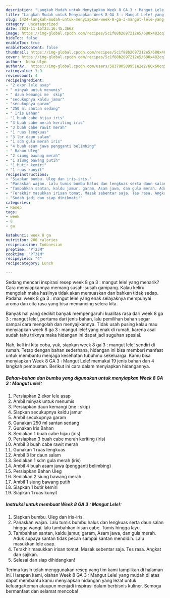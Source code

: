 ```yaml
---
description: "Langkah Mudah untuk Menyiapkan Week 8 GA 3 : Mangut Lele! yang Lezat"
title: "Langkah Mudah untuk Menyiapkan Week 8 GA 3 : Mangut Lele! yang Lezat"
slug: 1424-langkah-mudah-untuk-menyiapkan-week-8-ga-3-mangut-lele-yang-lezat
category: Uncategorized
date: 2021-11-15T23:16:45.366Z
image: https://img-global.cpcdn.com/recipes/5c1f88b2697212e5/680x482cq70/week-8-ga-3-mangut-lele-foto-resep-utama.jpg
hideToc: false
enableToc: true
enableTocContent: false
thumbnail: https://img-global.cpcdn.com/recipes/5c1f88b2697212e5/680x482cq70/week-8-ga-3-mangut-lele-foto-resep-utama.jpg
cover: https://img-global.cpcdn.com/recipes/5c1f88b2697212e5/680x482cq70/week-8-ga-3-mangut-lele-foto-resep-utama.jpg
author:  Nuha Ulyn
authorAv:  https://img-global.cpcdn.com/users/583790509951e2e2/60x60cq50/avatar.jpg
ratingvalue: 3.9
reviewcount: 4
recipeingredient:
- "2 ekor lele asap"
- " minyak untuk menumis"
- " daun kemangi me  skip"
- "secukupnya kaldu jamur"
- "secukupnya garam"
- "250 ml santan sedang"
- " Iris Bahan"
- "1 buah cabe hijau iris"
- "3 buah cabe merah keriting iris"
- "3 buah cabe rawit merah"
- "1 ruas lengkuas"
- "3 lbr daun salam"
- "1 sdm gula merah iris"
- "4 buah asam jawa pengganti belimbing"
- " Bahan Uleg"
- "2 siung bawang merah"
- "1 siung bawang putih"
- "1 butir kemiri"
- "1 ruas kunyit"
recipeinstructions:
- "Siapkan bumbu. Uleg dan iris-iris."
- "Panaskan wajan. Lalu tumis bumbu halus dan lengkuas serta daun salan hingga wangi. lalu tambahkan irisan cabe. Tumis hingga layu."
- "Tambahkan santan, kaldu jamur, garam, Asam jawa, dan gula merah. Aduk supaya santan tidak pecah sampai santan mendidih. Lalu masukkan lele asap."
- "Terakhir masukkan irisan tomat. Masak sebentar saja. Tes rasa. Angkat dan sajikan."
- "Sudah jadi dan siap dinikmati!"
categories:
- Resep
tags:
- week
- 8
- ga

katakunci: week 8 ga 
nutrition: 200 calories
recipecuisine: Indonesian
preptime: "PT23M"
cooktime: "PT31M"
recipeyield: "4"
recipecategory: Lunch

---
```



Sedang mencari inspirasi resep week 8 ga 3 : mangut lele! yang menarik? Cara menyiapkannya memang susah-susah gampang. Kalau keliru mengolah maka hasilnya tidak akan memuaskan dan bahkan tidak sedap. Padahal week 8 ga 3 : mangut lele! yang enak selayaknya mempunyai aroma dan cita rasa yang bisa memancing selera kita.




Banyak hal yang sedikit banyak mempengaruhi kualitas rasa dari week 8 ga 3 : mangut lele!, pertama dari jenis bahan, lalu pemilihan bahan segar sampai cara mengolah dan menyajikannya. Tidak usah pusing kalau mau menyiapkan week 8 ga 3 : mangut lele! yang enak di rumah, karena asal sudah tahu triknya maka hidangan ini dapat jadi suguhan spesial.


Nah, kali ini kita coba, yuk, siapkan week 8 ga 3 : mangut lele! sendiri di rumah. Tetap dengan bahan sederhana, hidangan ini bisa memberi manfaat untuk membantu menjaga kesehatan tubuhmu sekeluarga. Kamu bisa menyiapkan Week 8 GA 3 : Mangut Lele! memakai 19 jenis bahan dan 4 langkah pembuatan. Berikut ini cara dalam menyiapkan hidangannya.

<!--inarticleads1-->

##### Bahan-bahan dan bumbu yang digunakan untuk menyiapkan Week 8 GA 3 : Mangut Lele!:

1. Persiapkan 2 ekor lele asap
1. Ambil  minyak untuk menumis
1. Persiapkan  daun kemangi (me : skip)
1. Siapkan secukupnya kaldu jamur
1. Ambil secukupnya garam
1. Gunakan 250 ml santan sedang
1. Gunakan  Iris Bahan
1. Sediakan 1 buah cabe hijau (iris)
1. Persiapkan 3 buah cabe merah keriting (iris)
1. Ambil 3 buah cabe rawit merah
1. Gunakan 1 ruas lengkuas
1. Ambil 3 lbr daun salam
1. Sediakan 1 sdm gula merah (iris)
1. Ambil 4 buah asam jawa (pengganti belimbing)
1. Persiapkan  Bahan Uleg
1. Sediakan 2 siung bawang merah
1. Ambil 1 siung bawang putih
1. Siapkan 1 butir kemiri
1. Siapkan 1 ruas kunyit




<!--inarticleads2-->

##### Instruksi untuk membuat Week 8 GA 3 : Mangut Lele!:

1. Siapkan bumbu. Uleg dan iris-iris.
1. Panaskan wajan. Lalu tumis bumbu halus dan lengkuas serta daun salan hingga wangi. lalu tambahkan irisan cabe. Tumis hingga layu.
1. Tambahkan santan, kaldu jamur, garam, Asam jawa, dan gula merah. Aduk supaya santan tidak pecah sampai santan mendidih. Lalu masukkan lele asap.
1. Terakhir masukkan irisan tomat. Masak sebentar saja. Tes rasa. Angkat dan sajikan.
1. Selesai dan siap dihidangkan!



Terima kasih telah menggunakan resep yang tim kami tampilkan di halaman ini. Harapan kami, olahan Week 8 GA 3 : Mangut Lele! yang mudah di atas dapat membantu kamu menyiapkan hidangan yang lezat untuk keluarga/teman ataupun menjadi inspirasi dalam berbisnis kuliner. Semoga bermanfaat dan selamat mencoba!
